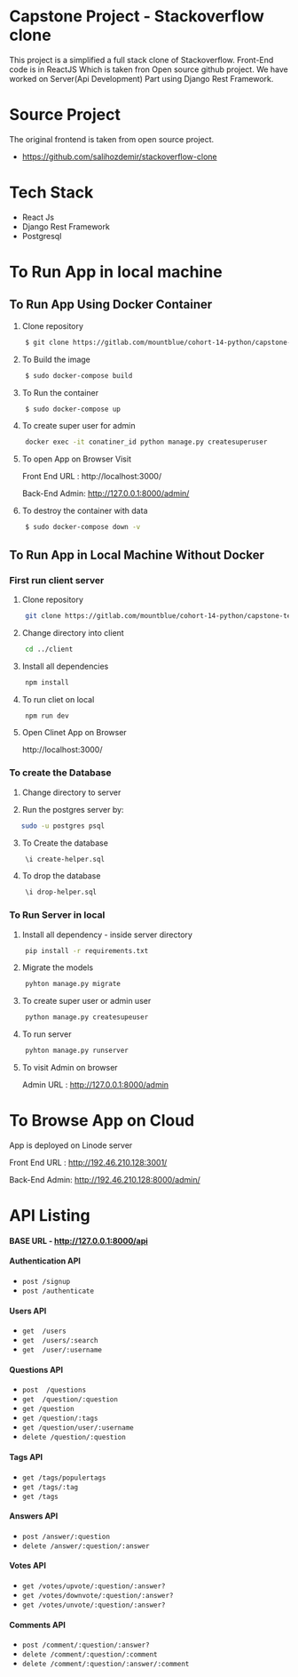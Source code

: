# Capstone Project - Stackoverflow clone

This project is a simplified a full stack clone of Stackoverflow. Front-End code is in ReactJS Which is taken fron Open source github project. We have worked on Server(Api Development) Part using Django Rest Framework.

# Source Project
The original frontend is taken from open source project.

* https://github.com/salihozdemir/stackoverflow-clone

# Tech Stack 
* React Js
* Django Rest Framework
* Postgresql

# To Run App in local machine

## To Run App Using Docker Container

1. Clone repository
```bash
    $ git clone https://gitlab.com/mountblue/cohort-14-python/capstone-team1.git
```
2. To Build the image
```bash
    $ sudo docker-compose build
```
3. To Run the container
```bash
    $ sudo docker-compose up
```
4. To create super user for admin
```bash
    docker exec -it conatiner_id python manage.py createsuperuser
```
5. To open App on Browser Visit

    Front End URL : http://localhost:3000/

    Back-End Admin: http://127.0.0.1:8000/admin/

5. To destroy the container with data
```bash
    $ sudo docker-compose down -v
```

## To Run App in Local Machine Without Docker


### First run client server
1. Clone repository
```bash
    git clone https://gitlab.com/mountblue/cohort-14-python/capstone-team1.git
```
2. Change directory into client
```bash
    cd ../client
```
3. Install all dependencies
```bash
    npm install
```
4. To run cliet on local
```bash
    npm run dev
```
5. Open Clinet App on Browser 
   
   http://localhost:3000/


### To create the Database

1. Change directory to server

2. Run the postgres server by:  
```bash
   sudo -u postgres psql
```
3. To Create the database 
```bash
    \i create-helper.sql
```
4. To drop the database
```bash
    \i drop-helper.sql
```

### To Run Server in local

1. Install all dependency - inside server directory   
```bash
    pip install -r requirements.txt
```
2. Migrate the models
```bash
    pyhton manage.py migrate
```
3. To create super user or admin user
```bash
    python manage.py createsupeuser
```
4. To run server
```bash
    pyhton manage.py runserver
```
5. To visit Admin on browser

    Admin URL : http://127.0.0.1:8000/admin


# To Browse App on Cloud

App is deployed on Linode server

Front End URL : http://192.46.210.128:3001/

Back-End Admin: http://192.46.210.128:8000/admin/


# API Listing

#### BASE URL - http://127.0.0.1:8000/api

#### Authentication API

* `post /signup`
* `post /authenticate`     

#### Users API

* `get  /users`
* `get  /users/:search`
* `get  /user/:username`

#### Questions API

* `post  /questions`
* `get  /question/:question`
* `get /question`
* `get /question/:tags`
* `get /question/user/:username`
* `delete /question/:question`

#### Tags API

* `get /tags/populertags`
* `get /tags/:tag`
* `get /tags`

#### Answers API

* `post /answer/:question`
* `delete /answer/:question/:answer`

#### Votes API

* `get /votes/upvote/:question/:answer?`
* `get /votes/downvote/:question/:answer?`
* `get /votes/unvote/:question/:answer?`

#### Comments API

* `post /comment/:question/:answer?`
* `delete /comment/:question/:comment`
* `delete /comment/:question/:answer/:comment`